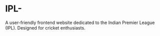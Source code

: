 # IPL-
A user-friendly frontend website dedicated to the Indian Premier League (IPL). Designed for cricket enthusiasts.

